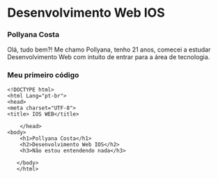 # Desenvolvimento Web IOS

### Pollyana Costa

Olá, tudo bem?! Me chamo Pollyana, tenho 21 anos, comecei a estudar Desenvolvimento Web com intuito de entrar para a área de tecnologia. 

### Meu primeiro código

```
<!DOCTYPE html>
<html Lang="pt-br"> 
<head>
<meta charset="UTF-8">
<title> IOS WEB</title>

    </head>
<body>
    <h1>Pollyana Costa</h1> 
    <h2>Desenvolvimento Web IOS</h2>
    <h3>Não estou entendendo nada</h3>
   
   </body>
   </html>

   ```
